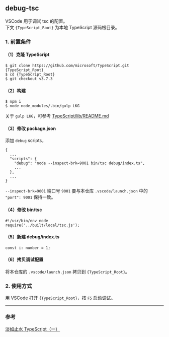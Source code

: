 ## debug-tsc

VSCode 用于调试 tsc 的配置。  
下文 `{TypeScript_Root}` 为本地 TypeScript 源码根目录。

### 1. 前置条件
#### （1）克隆 TypeScript
```
$ git clone https://github.com/microsoft/TypeScript.git {TypeScript_Root}
$ cd {TypeScript_Root}
$ git checkout v3.7.3
```

#### （2）构建
```
$ npm i
$ node node_modules/.bin/gulp LKG
```
关于 `gulp LKG`，可参考 [TypeScript/lib/README.md](https://github.com/microsoft/TypeScript/blob/v3.7.3/lib/README.md)

#### （3）修改 package.json
添加 `debug` scripts，
```
{
  ...
  "scripts": {
    "debug": "node --inspect-brk=9001 bin/tsc debug/index.ts",
    ...
  },
  ...
}
```
`--inspect-brk=9001` 端口号 `9001` 要与本仓库 `.vscode/launch.json` 中的 `"port": 9001` 保持一致。

#### （4）修改 bin/tsc
```
#!/usr/bin/env node
require('../built/local/tsc.js');
```

#### （5）新建 debug/index.ts
```
const i: number = 1;
```

#### （6）拷贝调试配置
将本仓库的 `.vscode/launch.json` 拷贝到 `{TypeScript_Root}`。

### 2. 使用方式

用 VSCode 打开 `{TypeScript_Root}`，按 `F5` 启动调试。

- - -

### 参考

[淡如止水 TypeScript（一）](https://www.yuque.com/thzt/typescript/ailg7r)
